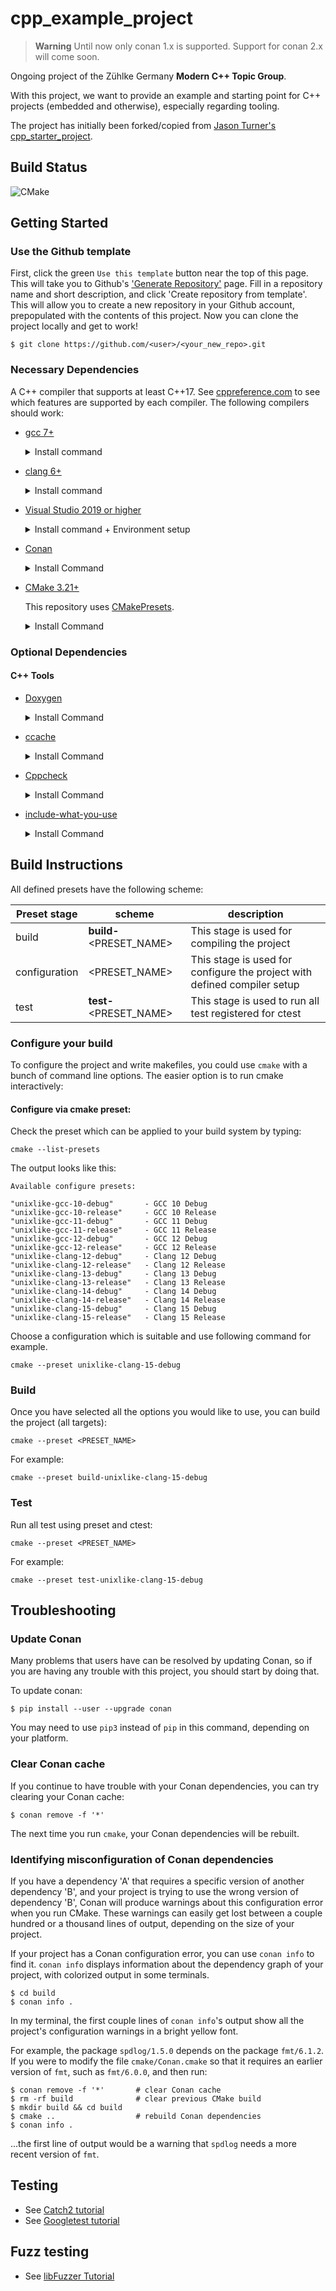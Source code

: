 # cpp_example_project

> **Warning**
> Until now only conan 1.x is supported. Support for conan 2.x will come soon.

Ongoing project of the Zühlke Germany **Modern C++ Topic Group**.

With this project, we want to provide an example and starting point for C++ projects (embedded and otherwise), especially regarding tooling.

The project has initially been forked/copied from [Jason Turner's cpp_starter_project](https://github.com/lefticus/cpp_starter_project).


## Build Status

![CMake](https://github.com/Zuehlke/cpp_example_project/workflows/CMake/badge.svg)

## Getting Started

### Use the Github template

First, click the green `Use this template` button near the top of this page.
This will take you to Github's ['Generate Repository'](https://github.com/Zuehlke/cpp_example_project/generate) page.
Fill in a repository name and short description, and click 'Create repository from template'.
This will allow you to create a new repository in your Github account,
prepopulated with the contents of this project.
Now you can clone the project locally and get to work!

    $ git clone https://github.com/<user>/<your_new_repo>.git

### Necessary Dependencies

A C++ compiler that supports at least C++17.
See [cppreference.com](https://en.cppreference.com/w/cpp/compiler_support)
to see which features are supported by each compiler.
The following compilers should work:

  * [gcc 7+](https://gcc.gnu.org/)
    <details>
    <summary>Install command</summary>

    - Debian/Ubuntu:

            sudo apt install build-essential

    - Windows:

            choco install mingw -y

    - MacOS:

            brew install gcc
    </details>

  * [clang 6+](https://clang.llvm.org/)
    <details>
    <summary>Install command</summary>

    - Debian/Ubuntu:

            bash -c "$(wget -O - https://apt.llvm.org/llvm.sh)"

    - Windows:

        Visual Studio 2019 ships with LLVM (see the Visual Studio section). However, to install LLVM separately:

            choco install llvm -y

        llvm-utils for using external LLVM with Visual Studio generator:

            git clone https://github.com/zufuliu/llvm-utils.git
            cd llvm-utils/VS2017
            .\install.bat

    - MacOS:

            brew install llvm
    </details>

  * [Visual Studio 2019 or higher](https://visualstudio.microsoft.com/)
    <details>
    <summary>Install command + Environment setup</summary>

    On Windows, you need to install Visual Studio 2019 because of the SDK and libraries that ship with it.

      Visual Studio IDE - 2019 Community (installs Clang too):

            choco install -y visualstudio2019community --package-parameters "add Microsoft.VisualStudio.Workload.NativeDesktop --includeRecommended --includeOptional --passive --locale en-US"

    Put MSVC compiler, Clang compiler, and vcvarsall.bat on the path:

            choco install vswhere -y
            refreshenv

            # change to x86 for 32bit
            $clpath = vswhere -products * -latest -prerelease -find **/Hostx64/x64/*
            $clangpath = vswhere -products * -latest -prerelease -find **/Llvm/bin/*
            $vcvarsallpath =  vswhere -products * -latest -prerelease -find **/Auxiliary/Build/*

            $path = [System.Environment]::GetEnvironmentVariable("PATH", "User")
            [Environment]::SetEnvironmentVariable("Path", $path + ";$clpath" + ";$clangpath" + ";$vcvarsallpath", "User")
            refreshenv

    </details>

  * [Conan](https://conan.io/)
    <details>
    <summary>Install Command</summary>

    - Via pip - https://docs.conan.io/en/latest/installation.html#install-with-pip-recommended

            pip install --user conan

    - Windows:

            choco install conan -y

    - MacOS:

            brew install conan

    </details>

  * [CMake 3.21+](https://cmake.org/) 
   
    This repository uses [CMakePresets](https://cmake.org/cmake/help/latest/guide/user-interaction/index.html#presets).
    <details>
    <summary>Install Command</summary>

    - Debian/Ubuntu:

            sudo apt-get install cmake

    - Windows:

            choco install cmake -y

    - MacOS:

            brew install cmake

    </details>

### Optional Dependencies
#### C++ Tools
  * [Doxygen](http://doxygen.nl/)
    <details>
    <summary>Install Command</summary>

    - Debian/Ubuntu:

            sudo apt-get install doxygen
            sudo apt-get install graphviz

    - Windows:

            choco install doxygen.install -y
            choco install graphviz -y

    - MacOS:

            brew install doxygen
            brew install graphviz

    </details>


  * [ccache](https://ccache.dev/)
    <details>
    <summary>Install Command</summary>

    - Debian/Ubuntu:

            sudo apt-get install ccache

    - Windows:

            choco install ccache -y

    - MacOS:

            brew install ccache

    </details>


  * [Cppcheck](http://cppcheck.sourceforge.net/)
    <details>
    <summary>Install Command</summary>

    - Debian/Ubuntu:

            sudo apt-get install cppcheck

    - Windows:

            choco install cppcheck -y

    - MacOS:

            brew install cppcheck

    </details>


  * [include-what-you-use](https://include-what-you-use.org/)
    <details>
    <summary>Install Command</summary>

    Follow instructions here:
    https://github.com/include-what-you-use/include-what-you-use#how-to-install
    </details>

## Build Instructions

All defined presets have the following scheme:

| Preset stage  | scheme                    | description                                                              |
|---------------|---------------------------|--------------------------------------------------------------------------|
| build         | **build-**\<PRESET_NAME\> | This stage is used for compiling the project                             |
| configuration | \<PRESET_NAME\>           | This stage is used for configure the project with defined compiler setup |
| test          | **test-**\<PRESET_NAME\>  | This stage is used to run all test registered for ctest                  |

### Configure your build

To configure the project and write makefiles, you could use `cmake` with a bunch of command line options.
The easier option is to run cmake interactively:

#### **Configure via cmake preset**:

Check the preset which can be applied to your build system by typing:

    cmake --list-presets

The output looks like this:

    Available configure presets:

    "unixlike-gcc-10-debug"       - GCC 10 Debug
    "unixlike-gcc-10-release"     - GCC 10 Release
    "unixlike-gcc-11-debug"       - GCC 11 Debug
    "unixlike-gcc-11-release"     - GCC 11 Release
    "unixlike-gcc-12-debug"       - GCC 12 Debug
    "unixlike-gcc-12-release"     - GCC 12 Release
    "unixlike-clang-12-debug"     - Clang 12 Debug
    "unixlike-clang-12-release"   - Clang 12 Release
    "unixlike-clang-13-debug"     - Clang 13 Debug
    "unixlike-clang-13-release"   - Clang 13 Release
    "unixlike-clang-14-debug"     - Clang 14 Debug
    "unixlike-clang-14-release"   - Clang 14 Release
    "unixlike-clang-15-debug"     - Clang 15 Debug
    "unixlike-clang-15-release"   - Clang 15 Release

Choose a configuration which is suitable and use following command for example.

    cmake --preset unixlike-clang-15-debug

### Build
Once you have selected all the options you would like to use, you can build the
project (all targets):

    cmake --preset <PRESET_NAME>

For example:
    
    cmake --preset build-unixlike-clang-15-debug

### Test
Run all test using preset and ctest:

    cmake --preset <PRESET_NAME>

For example:

    cmake --preset test-unixlike-clang-15-debug


## Troubleshooting

### Update Conan
Many problems that users have can be resolved by updating Conan, so if you are
having any trouble with this project, you should start by doing that.

To update conan:

    $ pip install --user --upgrade conan

You may need to use `pip3` instead of `pip` in this command, depending on your
platform.

### Clear Conan cache
If you continue to have trouble with your Conan dependencies, you can try
clearing your Conan cache:

    $ conan remove -f '*'

The next time you run `cmake`, your Conan dependencies will
be rebuilt.

### Identifying misconfiguration of Conan dependencies

If you have a dependency 'A' that requires a specific version of another
dependency 'B', and your project is trying to use the wrong version of
dependency 'B', Conan will produce warnings about this configuration error
when you run CMake. These warnings can easily get lost between a couple
hundred or a thousand lines of output, depending on the size of your project.

If your project has a Conan configuration error, you can use `conan info` to
find it. `conan info` displays information about the dependency graph of your
project, with colorized output in some terminals.

    $ cd build
    $ conan info .

In my terminal, the first couple lines of `conan info`'s output show all the
project's configuration warnings in a bright yellow font.

For example, the package `spdlog/1.5.0` depends on the package `fmt/6.1.2`.
If you were to modify the file `cmake/Conan.cmake` so that it requires an
earlier version of `fmt`, such as `fmt/6.0.0`, and then run:

    $ conan remove -f '*'       # clear Conan cache
    $ rm -rf build              # clear previous CMake build
    $ mkdir build && cd build
    $ cmake ..                  # rebuild Conan dependencies
    $ conan info .

...the first line of output would be a warning that `spdlog` needs a more recent
version of `fmt`.

## Testing

- See [Catch2 tutorial](https://github.com/catchorg/Catch2/blob/master/docs/tutorial.md)
- See [Googletest tutorial](http://google.github.io/googletest/)

## Fuzz testing

- See [libFuzzer Tutorial](https://github.com/google/fuzzing/blob/master/tutorial/libFuzzerTutorial.md)
